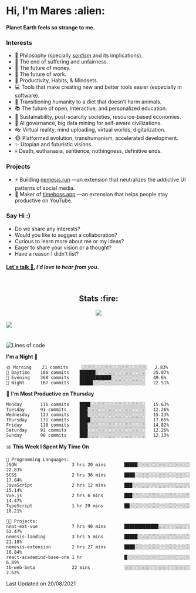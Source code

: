 <h1>Hi, I'm Mares :alien:</h1>

#### Planet Earth feels so strange to me.

### **Interests**

- 🌊 Philosophy (specially [_sentism_][sentismmedium] and its implications).
- 🎯 The end of suffering and unfairness.
- 💸 The future of money.
- 💼 The future of work.
- 🧠 Productivity, Habits, & Mindsets.
- 💻 Tools that make creating new and better tools easier (especially in software).
- 🥗 Transitioning humanity to a diet that doesn't harm animals.
- 📚 The future of open, interactive, and personalized education.
- 🌱 Sustainability, post-scarcity societies, resource-based economies.
- 🤖 AI governance, big data mining for self-aware civilizations.
- 👓 Virtual reality, mind uploading, virtual worlds, digitalization.
- 🐵 Platformed evolution, transhumanism, accelerated development.
- ✨ Utopian and futuristic visions.
- 💀 Death, euthanasia, sentience, nothingness, definitive ends.


### **Projects**

- ⚡ Building [nemesis.run](https://nemesis.run) —an extension that neutralizes the addictive UI patterns of social media.
- 💎 Maker of [timeboss.app](https://timeboss.app) —an extension that helps people stay productive on YouTube.


### **Say Hi :)**

- Do we share any interests?
- Would you like to suggest a collaboration?
- Curious to learn more about me or my ideas?
- Eager to share your vision or a thought?
- Have a reason I didn't list?

#### [Let's talk :wave:.](mailto:mareszhar@gmail.com) _I'd love to hear from you_.

[sentismmedium]: https://medium.com/@mareszhar/born-a-prisoner-a-reflection-about-life-its-struggles-and-a-plan-to-escape-d8566ce9b026

<br>

<h2 align="center">Stats :fire:</h2>

<div align="center">
  <img src="https://github-readme-streak-stats.herokuapp.com?user=mareszhar&theme=black-ice&hide_border=true&stroke=FFFFFF15&ring=DF8FFE&fire=DF8FFE&currStreakLabel=DF8FFE&background=1A232A&currStreakNum=86FFAB">
</div>

<!-- Add or remove this: &dates=B1AAB3FF at the end of the streak stats URL if they get bugged and aren't updating -->

<br>

<img src="https://activity-graph.herokuapp.com/graph?username=mareszhar&theme=nord&bg_color=00000000&color=979797&line=DF8FFE&point=00000000&area=true&hide_border=true">

<br>

<h1></h1>

<!--START_SECTION:waka-->
![Lines of code](https://img.shields.io/badge/From%20Hello%20World%20I%27ve%20Written-134929%20lines%20of%20code-blue)

**I'm a Night 🦉** 

```text
🌞 Morning    21 commits     ░░░░░░░░░░░░░░░░░░░░░░░░░   2.83% 
🌆 Daytime    186 commits    ██████░░░░░░░░░░░░░░░░░░░   25.07% 
🌃 Evening    368 commits    ████████████░░░░░░░░░░░░░   49.6% 
🌙 Night      167 commits    █████░░░░░░░░░░░░░░░░░░░░   22.51%

```
📅 **I'm Most Productive on Thursday** 

```text
Monday       116 commits    ████░░░░░░░░░░░░░░░░░░░░░   15.63% 
Tuesday      91 commits     ███░░░░░░░░░░░░░░░░░░░░░░   12.26% 
Wednesday    113 commits    ███░░░░░░░░░░░░░░░░░░░░░░   15.23% 
Thursday     131 commits    ████░░░░░░░░░░░░░░░░░░░░░   17.65% 
Friday       110 commits    ███░░░░░░░░░░░░░░░░░░░░░░   14.82% 
Saturday     91 commits     ███░░░░░░░░░░░░░░░░░░░░░░   12.26% 
Sunday       90 commits     ███░░░░░░░░░░░░░░░░░░░░░░   12.13%

```


📊 **This Week I Spent My Time On** 

```text
💬 Programming Languages: 
JSON                     3 hrs 20 mins       █████░░░░░░░░░░░░░░░░░░░░   22.83% 
SCSS                     2 hrs 36 mins       ████░░░░░░░░░░░░░░░░░░░░░   17.84% 
JavaScript               2 hrs 12 mins       ███░░░░░░░░░░░░░░░░░░░░░░   15.14% 
Vue.js                   2 hrs 6 mins        ███░░░░░░░░░░░░░░░░░░░░░░   14.47% 
TypeScript               1 hr 29 mins        ██░░░░░░░░░░░░░░░░░░░░░░░   10.21%

🐱‍💻 Projects: 
neat-ext-vue             7 hrs 40 mins       █████████████░░░░░░░░░░░░   52.47% 
nemesis-landing          3 hrs 5 mins        █████░░░░░░░░░░░░░░░░░░░░   21.18% 
nemesis-extension        2 hrs 27 mins       ████░░░░░░░░░░░░░░░░░░░░░   16.84% 
react-academind-base-one 1 hr                █░░░░░░░░░░░░░░░░░░░░░░░░   6.89% 
tb-web-beta              22 mins             ░░░░░░░░░░░░░░░░░░░░░░░░░   2.62%

```


 Last Updated on 20/08/2021
<!--END_SECTION:waka-->

